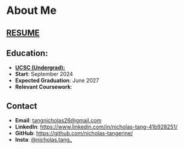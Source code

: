 # About Me
## [RESUME](https://docs.google.com/document/d/1ATWdLgZeNuuMbrkygXd3X8yK5zObZiCE8n-l3l5jxFM/edit?usp=sharing)
## Education:
- <ins>**UCSC (Undergrad):**</ins>
- **Start**: September 2024
- **Expected Graduation**: June 2027
- **Relevant Coursework**:

## Contact
- **Email**: tangnicholas26@gmail.com
- **LinkedIn**: https://www.linkedin.com/in/nicholas-tang-41b928251/
- **GitHub**: https://github.com/nicholas-tangerine/
- **Insta**: [@nicholas.tang_](https://www.instagram.com/nicholas.tang_/)

<!--
**nicholas-tangerine/nicholas-tangerine** is a ✨ _special_ ✨ repository because its `README.md` (this file) appears on your GitHub profile.

Here are some ideas to get you started:

- 🔭 I’m currently working on ...
- 🌱 I’m currently learning ...
- 👯 I’m looking to collaborate on ...
- 🤔 I’m looking for help with ...
- 💬 Ask me about ...
- 📫 How to reach me: ...
- 😄 Pronouns: ...
- ⚡ Fun fact: ...
-->
